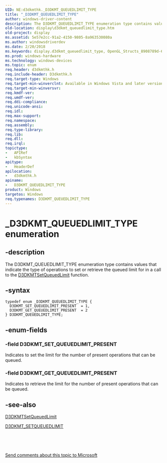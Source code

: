 ```yaml
---
UID: NE:d3dkmthk._D3DKMT_QUEUEDLIMIT_TYPE
title: "_D3DKMT_QUEUEDLIMIT_TYPE"
author: windows-driver-content
description: The D3DKMT_QUEUEDLIMIT_TYPE enumeration type contains values that indicate the type of operations to set or retrieve the queued limit for in a call to the D3DKMTSetQueuedLimit function.
old-location: display\d3dkmt_queuedlimit_type.htm
old-project: display
ms.assetid: 5e57e2cc-91a2-4150-9805-8a963530080a
ms.author: windowsdriverdev
ms.date: 2/20/2018
ms.keywords: display.d3dkmt_queuedlimit_type, OpenGL_Structs_8908789d-6be7-41de-9aff-526cf8b1684c.xml, D3DKMT_QUEUEDLIMIT_TYPE, D3DKMT_SET_QUEUEDLIMIT_PRESENT, d3dkmthk/D3DKMT_GET_QUEUEDLIMIT_PRESENT, d3dkmthk/D3DKMT_SET_QUEUEDLIMIT_PRESENT, D3DKMT_QUEUEDLIMIT_TYPE enumeration [Display Devices], d3dkmthk/D3DKMT_QUEUEDLIMIT_TYPE, D3DKMT_GET_QUEUEDLIMIT_PRESENT, _D3DKMT_QUEUEDLIMIT_TYPE
ms.prod: windows-hardware
ms.technology: windows-devices
ms.topic: enum
req.header: d3dkmthk.h
req.include-header: D3dkmthk.h
req.target-type: Windows
req.target-min-winverclnt: Available in Windows Vista and later versions of the Windows operating systems.
req.target-min-winversvr: 
req.kmdf-ver: 
req.umdf-ver: 
req.ddi-compliance: 
req.unicode-ansi: 
req.idl: 
req.max-support: 
req.namespace: 
req.assembly: 
req.type-library: 
req.lib: 
req.dll: 
req.irql: 
topictype:
-	APIRef
-	kbSyntax
apitype:
-	HeaderDef
apilocation:
-	d3dkmthk.h
apiname:
-	D3DKMT_QUEUEDLIMIT_TYPE
product: Windows
targetos: Windows
req.typenames: D3DKMT_QUEUEDLIMIT_TYPE
---
```


# _D3DKMT_QUEUEDLIMIT_TYPE enumeration


## -description


The D3DKMT_QUEUEDLIMIT_TYPE enumeration type contains values that indicate the type of operations to set or retrieve the queued limit for in a call to the <a href="..\d3dkmthk\nf-d3dkmthk-d3dkmtsetqueuedlimit.md">D3DKMTSetQueuedLimit</a> function.


## -syntax


````
typedef enum _D3DKMT_QUEUEDLIMIT_TYPE { 
  D3DKMT_SET_QUEUEDLIMIT_PRESENT  = 1,
  D3DKMT_GET_QUEUEDLIMIT_PRESENT  = 2
} D3DKMT_QUEUEDLIMIT_TYPE;
````


## -enum-fields




### -field D3DKMT_SET_QUEUEDLIMIT_PRESENT

Indicates to set the limit for the number of present operations that can be queued. 


### -field D3DKMT_GET_QUEUEDLIMIT_PRESENT

Indicates to retrieve the limit for the number of present operations that can be queued. 


## -see-also

<a href="..\d3dkmthk\nf-d3dkmthk-d3dkmtsetqueuedlimit.md">D3DKMTSetQueuedLimit</a>



<a href="..\d3dkmthk\ns-d3dkmthk-_d3dkmt_setqueuedlimit.md">D3DKMT_SETQUEUEDLIMIT</a>



 

 

<a href="mailto:wsddocfb@microsoft.com?subject=Documentation%20feedback [display\display]:%20D3DKMT_QUEUEDLIMIT_TYPE enumeration%20 RELEASE:%20(2/20/2018)&amp;body=%0A%0APRIVACY STATEMENT%0A%0AWe use your feedback to improve the documentation. We don't use your email address for any other purpose, and we'll remove your email address from our system after the issue that you're reporting is fixed. While we're working to fix this issue, we might send you an email message to ask for more info. Later, we might also send you an email message to let you know that we've addressed your feedback.%0A%0AFor more info about Microsoft's privacy policy, see http://privacy.microsoft.com/en-us/default.aspx." title="Send comments about this topic to Microsoft">Send comments about this topic to Microsoft</a>

